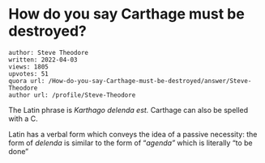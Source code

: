 # How do you say Carthage must be destroyed?

	author: Steve Theodore
	written: 2022-04-03
	views: 1805
	upvotes: 51
	quora url: /How-do-you-say-Carthage-must-be-destroyed/answer/Steve-Theodore
	author url: /profile/Steve-Theodore


The Latin phrase is _Karthago delenda est._ Carthage can also be spelled with a C.

Latin has a verbal form which conveys the idea of a passive necessity: the form of _delenda_  is similar to the form of “_agenda”_ which is literally “to be done”

